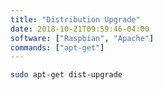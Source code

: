 ```yaml
---
title: "Distribution Upgrade"
date: 2018-10-21T09:59:46-04:00
software: ["Raspbian", "Apache"]
commands: ["apt-get"]
---
```

```bash 
sudo apt-get dist-upgrade
```